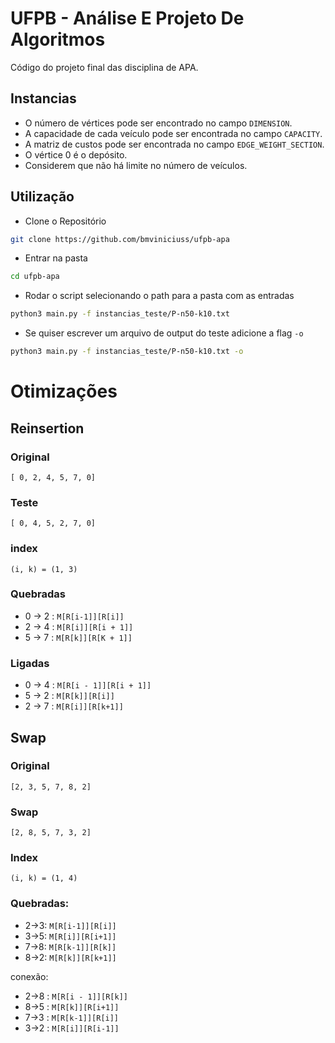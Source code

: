 # UFPB - Análise E Projeto De Algoritmos

Código do projeto final das disciplina de APA.

## Instancias

- O número de vértices pode ser encontrado no campo `DIMENSION`.
- A capacidade de cada veículo pode ser encontrada no campo `CAPACITY`.
- A matriz de custos pode ser encontrada no campo `EDGE_WEIGHT_SECTION`.
- O vértice 0 é o depósito.
- Considerem que não há limite no número de veículos.

## Utilização

- Clone o Repositório

```bash
git clone https://github.com/bmviniciuss/ufpb-apa
```

- Entrar na pasta

```bash
cd ufpb-apa
```

- Rodar o script selecionando o path para a pasta com as entradas

```bash
python3 main.py -f instancias_teste/P-n50-k10.txt
```

- Se quiser escrever um arquivo de output do teste adicione a flag `-o`

```bash
python3 main.py -f instancias_teste/P-n50-k10.txt -o
```

# Otimizações

## Reinsertion

### Original

`[ 0, 2, 4, 5, 7, 0]`

### Teste

`[ 0, 4, 5, 2, 7, 0]`

### index

`(i, k) = (1, 3)`

### Quebradas

- 0 -> 2 : `M[R[i-1]][R[i]]`
- 2 -> 4 : `M[R[i]][R[i + 1]]`
- 5 -> 7 : `M[R[k]][R[K + 1]]`

### Ligadas

- 0 -> 4 : `M[R[i - 1]][R[i + 1]]`
- 5 -> 2 : `M[R[k]][R[i]]`
- 2 -> 7 : `M[R[i]][R[k+1]]`

## Swap

### Original

`[2, 3, 5, 7, 8, 2]`

### Swap

`[2, 8, 5, 7, 3, 2]`

### Index

`(i, k) = (1, 4)`

### Quebradas:

- 2->3: `M[R[i-1]][R[i]]`
- 3->5: `M[R[i]][R[i+1]]`
- 7->8: `M[R[k-1]][R[k]]`
- 8->2: `M[R[k]][R[k+1]]`

conexão:

- 2->8 : `M[R[i - 1]][R[k]]`
- 8->5 : `M[R[k]][R[i+1]]`
- 7->3 : `M[R[k-1]][R[i]]`
- 3->2 : `M[R[i]][R[i-1]]`
